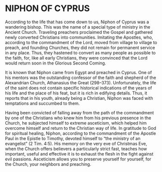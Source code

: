 # NIPHON OF CYPRUS

According to the life that has come down to us, Niphon of Cyprus was a wandering bishop. This was the name of a special type of ministry in the Ancient Church. Traveling preachers proclaimed the Gospel and gathered newly converted Christians into communities. Imitating the Apostles, who, according to the commandment of the Lord, moved from village to village to preach, and founding Churches, they did not remain for permanent service in any place. Thus, they hastened to convert as many people as possible to the faith, for, like all early Christians, they were convinced that the Lord would return soon in the Glorious Second Coming.

It is known that Niphon came from Egypt and preached in Cyprus. One of his mentors was the outstanding confessor of the faith and shepherd of the Alexandrian Church, Athanasius the Great (298–373). Unfortunately, the life of the saint does not contain specific historical indications of the years of his life and the place of his feat, but it is rich in edifying details. Thus, it reports that in his youth, already being a Christian, Niphon was faced with temptations and succumbed to them.

Having been convicted of falling away from the path of the commandment by one of the Christians who knew him from his previous presence in the Church, he subjected himself to extreme asceticism, which helped him overcome himself and return to the Christian way of life. In gratitude to God for spiritual healing, Niphon, according to the commandment of the Apostle Paul in the Epistle to Timothy, devoted himself to “the ministry of an evangelist” (2 Tim. 4:5). His memory on the very eve of Christmas Eve, when the Church offers believers a particularly strict fast, teaches how important, useful and effective it is to exhaust the flesh in the fight against evil passions. Asceticism allows you to preserve yourself for yourself, for the Church, your neighbors and preaching.
